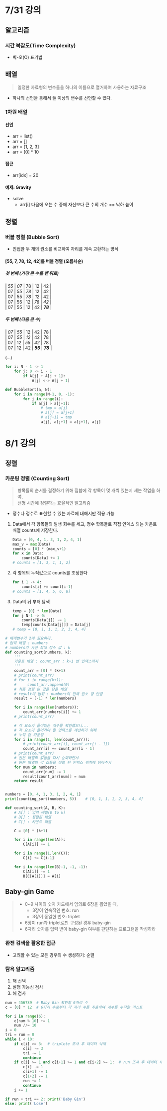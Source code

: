 # 7/31 강의

## 알고리즘
### 시간 복잡도(Time Complexity)
- 빅-오(O) 표기법

## 배열
> 일정한 자료형의 변수들을 하나의 이름으로 열거하여 사용하는 자료구조
- 하나의 선언을 통해서 둘 이상의 변수를 선언할 수 있다.
### 1차원 배열
#### 선언
- arr = list()
- arr = []
- arr = [1, 2, 3]
- arr = [0] * 10
#### 접근
- arr[idx] = 20

#### 예제: Gravity
- solve
    - arr[i] 다음에 오는 수 중에 자신보다 큰 수의 개수 == 낙하 높이

## 정렬
### 버블 정렬 (Bubble Sort)
- 인접한 두 개의 원소를 비교하여 자리를 계속 교환하는 방식
#### [55, 7, 78, 12, 42]를 버블 정렬 (오름차순)
##### 첫 번째 (가장 큰 수를 맨 뒤로)
| _55_ | _07_ | 78 | 12 | 42 | <br/>
| 07 | _55_ | _78_ | 12 | 42 | <br/>
| 07 | 55 | _78_ | _12_ | 42 | <br/>
| 07 | 55 | 12 | _78_ | _42_ | <br/>
| 07 | 55 | 12 | 42 | **_78_** | <br/>

##### 두 번째 (다음 큰 수)
| _07_ | _55_ | 12 | 42 | 78 | <br/>
| 07 | _55_ | _12_ | 42 | 78 | <br/>
| 07 | 12 | _55_ | _42_ | 78 | <br/>
| 07 | 12 | 42 | **_55_** | **_78_** | <br/>
 
(...)

```python
for i: N - 1 -> 1
    for j: 0 -> i - 1
        if A[j] + A[j + 1]:
            A[j] <-> A[j + 1]
```
```python
def BubbleSort(a, N):
    for i in range(N-1, 0, -1):
        for j in range(i):
            if a[j] > a[j+1]:
                # tmp = a[j]
                # a[j] = a[j+1]
                # a[j+1] = tmp
                a[j], a[j+1] = a[j+1], a[j]
```

# 8/1 강의

## 정렬
### 카운팅 정렬 (Counting Sort)
> 항목들의 순서를 결정하기 위해 집합에 각 항목이 몇 개씩 있는지 세는 작업을 하여, <br/>선형 시간에 정렬하는 효율적인 알고리즘

- 정수나 정수로 표현할 수 있는 자료에 대해서만 적용 가능

1. Data에서 각 항목들의 발생 회수를 세고, 정수 학목들로 직접 인덱스 되는 카운트 배열 counts에 저장한다.

    ```python
    Data = [0, 4, 1, 3, 1, 2, 4, 1]
    max_v = max(Data)
    counts = [0] * (max_v+1)
    for x in Data:
        counts[Data] += 1
    # counts = [1, 3, 1, 1, 2]
    ```
2. 각 항목의 누적값으로 counts를 조정한다
    ```python
    for i 1 -> 4:
        counts[i] += count[i-1]
    # counts = [1, 4, 5, 6, 8]
    ```
3. Data의 뒤 부터 탐색
    ```python
    temp = [0] * len(Data)
    for j N-1 -> 0:
        counts[Data[j]] -= 1
        temp[counts[Data[j]]] = Data[j]
    # temp = [0, 1, 1, 1, 2, 3, 4, 4]
    ```
```python
# 매개변수가 2개 필요하다.
# 입력 배열 : numbers
# numbers가 가진 최대 정수 값 : k
def counting_sort(numbers, k):
    '''
    카운트 배열 : count_arr : k+1 번 인덱스까지
    '''
    count_arr = [0] * (k+1)
    # print(count_arr)
    # for i in range(k+1):
    #     count_arr.append(0)
    # 최종 정렬 된 값을 담을 배열
    # result의 범위 : numbers의 전체 원소 양 만큼
    result = [-1] * len(numbers)

    for i in range(len(numbers)):
        count_arr[numbers[i]] += 1
    # print(count_arr)

    # 각 요소가 들어있는 개수를 확인했으니...
    # 각 요소가 들어가야 할 인덱스를 계산하기 위해
    # 누적 값 카운팅
    for i in range(1, len(count_arr)):
        # print(count_arr[i], count_arr[i - 1])
        count_arr[i] += count_arr[i - 1]
    # print(count_arr)
    # 원본 배열의 값들을 다시 순회하면서
    # 원본 배열의 각 값들을 정렬 된 인덱스 위치에 담아주기
    for num in numbers:
        count_arr[num] -= 1
        result[count_arr[num]] = num
    return result


numbers = [0, 4, 1, 3, 1, 2, 4, 1]
print(counting_sort(numbers, 5))    # [0, 1, 1, 1, 2, 3, 4, 4]
```

```python
def counting_sort(A, B, K):
    # A[] : 입력 배열(0 to k)
    # B[] : 정렬된 배열
    # C[] : 카운트 배열

    C = [0] * (k+1)

    for i in range(len(A)):
        C[A[i]] += 1

    for i in range(1,len(C)):
        C[i] += C[i-1]

    for i in range(len(B)-1, -1, -1):
        C[A[i]] -= 1
        B[C[A[i]]] = A[i]
```

## Baby-gin Game
> - 0~9 사이의 숫자 카드에서 임의로 6장을 뽑았을 때,
>   - 3장이 연속적인 번호: run
>   - 3장이 동일한 번호: triplet
> - 6장이 run과 triplet로만 구성된 경우 baby-gin
> - 6자리 숫자를 입력 받아 baby-gin 여부를 판단하는 프로그램을 작성하라

### 완전 검색을 활용한 접근
- 고려할 수 있는 모든 경우의 수 생성하기: 순열
### 탐욕 알고리즘
1. 해 선택
2. 실행 가능성 검사
3. 해 검사
```python
num = 456789  # Baby Gin 확인할 6자리 수
c = [0] * 12  # 6자리 수로부터 각 자리 수를 추출하여 개수를 누적할 리스트

for i in range(6):
    c[num % 10] += 1
    num //= 10
i = 0
tri = run = 0
while i < 10:
    if c[i] >= 3:  # triplete 조사 후 데이터 삭제
        c[i] -= 3
        tri += 1
        continue
    if c[i] >= 1 and c[i+1] >= 1 and c[i+2] >= 1:  # run 조사 후 데이터 삭제
        c[i] -= 1
        c[i+1] -= 1
        c[1+2] -= 1
        run += 1
        continue
    i += 1

if run + tri == 2: print('Baby Gin')
else: print('Lose')
```
